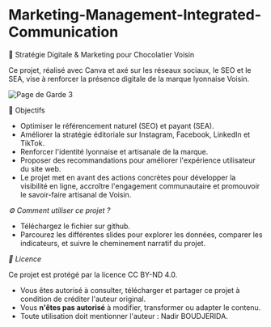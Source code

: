 # Marketing-Management-Integrated-Communication

🍫 Stratégie Digitale & Marketing pour Chocolatier Voisin

Ce projet, réalisé avec Canva et axé sur les réseaux sociaux, le SEO et le SEA, vise à renforcer la présence digitale de la marque lyonnaise Voisin.

![Page de Garde 3](https://github.com/user-attachments/assets/e0f5b085-c89b-47b9-a44c-879f007477f8)

🎯 Objectifs

- Optimiser le référencement naturel (SEO) et payant (SEA).
- Améliorer la stratégie éditoriale sur Instagram, Facebook, LinkedIn et TikTok.
- Renforcer l'identité lyonnaise et artisanale de la marque.
- Proposer des recommandations pour améliorer l'expérience utilisateur du site web.
- Le projet met en avant des actions concrètes pour développer la visibilité en ligne, accroître l'engagement communautaire et promouvoir le savoir-faire artisanal de Voisin.

*⚙️ Comment utiliser ce projet ?*

- Téléchargez le fichier sur github.
- Parcourez les différentes slides pour explorer les données, comparer les indicateurs, et suivre le cheminement narratif du projet.

 *📄 Licence*

Ce projet est protégé par la licence CC BY-ND 4.0.

- Vous êtes autorisé à consulter, télécharger et partager ce projet à condition de créditer l'auteur original.
- Vous **n'êtes pas autorisé** à modifier, transformer ou adapter le contenu.
- Toute utilisation doit mentionner l'auteur : Nadir BOUDJERIDA.
